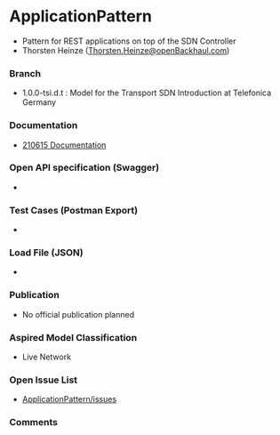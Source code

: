 # ApplicationPattern
- Pattern for REST applications on top of the SDN Controller
- Thorsten Heinze (Thorsten.Heinze@openBackhaul.com)

### Branch
- 1.0.0-tsi.d.t : Model for the Transport SDN Introduction at Telefonica Germany

### Documentation
- [210615 Documentation](./210615_Documentation.pdf)

### Open API specification (Swagger)
- 

### Test Cases (Postman Export)
- 

### Load File (JSON)
- 

### Publication
- No official publication planned

### Aspired Model Classification
- Live Network

### Open Issue List
- [ApplicationPattern/issues](../../issues)

### Comments

